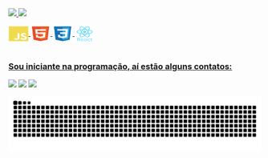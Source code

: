 <div>
   <a href="https://github.com/giz7">
   <img height="180em" src="https://github-readme-stats.vercel.app/api?username=giz7&show_icons=true&theme=tokyonight&include_all_commits=true&count_private=true"/>
   <img height="180em" src="https://github-readme-stats.vercel.app/api/top-langs/?username=giz7&layout=compact&langs_count=6&theme=tokyonight"/>

</div>
<div style="display: inline_block"><br>
  <img align="center" alt="Js" height="30" width="40" src="https://raw.githubusercontent.com/devicons/devicon/master/icons/javascript/javascript-plain.svg">
  <img align="center" alt="HTML" height="30" width="40" src="https://raw.githubusercontent.com/devicons/devicon/master/icons/html5/html5-original.svg">
  <img align="center" alt="CSS" height="30" width="40" src="https://raw.githubusercontent.com/devicons/devicon/master/icons/css3/css3-original.svg">
  <img align="center" alt="CSS" height="30" width="40" src="https://raw.githubusercontent.com/devicons/devicon/54cfe13ac10eaa1ef817a343ab0a9437eb3c2e08/icons/react/react-original-wordmark.svg">
</div>
 
 <br>
 
  ### Sou iniciante na programação, aí estão alguns contatos:
 
<div> 
  
  <a href="https://instagram.com/g.iz" target="_blank"><img src="https://img.shields.io/badge/-Instagram-%23E4405F?style=for-the-badge&logo=instagram&logoColor=white" target="_blank"></a>
  <a href = "mailto:gustavosizidio@gmail.com"><img src="https://img.shields.io/badge/-Gmail-%23333?style=for-the-badge&logo=gmail&logoColor=white" target="_blank"></a>
  <a href="https://www.linkedin.com/in/gustavo-izidio-1b83a1245/" target="_blank"><img src="https://img.shields.io/badge/-LinkedIn-%230077B5?style=for-the-badge&logo=linkedin&logoColor=white" target="_blank"></a> 
 
</div>

  <picture>
  <source media="(prefers-color-scheme: dark)" srcset="https://raw.githubusercontent.com/giz7/giz7/output/github-contribution-grid-snake-dark.svg">
  <source media="(prefers-color-scheme: light)" srcset="https://raw.githubusercontent.com/giz7/giz7/output/github-contribution-grid-snake.svg">
  <img alt="github contribution grid snake animation" src="https://raw.githubusercontent.com/giz7/giz7/output/github-contribution-grid-snake.svg">
</picture>


